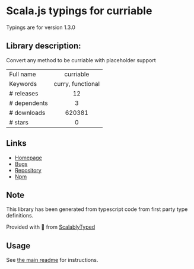 
# Scala.js typings for curriable

Typings are for version 1.3.0

## Library description:
Convert any method to be curriable with placeholder support

|                    |                 |
| ------------------ | :-------------: |
| Full name          | curriable |
| Keywords           | curry, functional |
| # releases         | 12 |
| # dependents       | 3 |
| # downloads        | 620381 |
| # stars            | 0 |

## Links
- [Homepage](https://github.com/planttheidea/curriable#readme)
- [Bugs](https://github.com/planttheidea/curriable/issues)
- [Repository](https://github.com/planttheidea/curriable)
- [Npm](https://www.npmjs.com/package/curriable)
    


## Note
This library has been generated from typescript code from first party type definitions.

Provided with :purple_heart: from [ScalablyTyped](https://github.com/oyvindberg/ScalablyTyped)

## Usage
See [the main readme](../../readme.md) for instructions.


